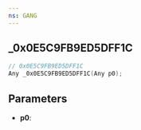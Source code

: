 ```yaml
---
ns: GANG
---
```

## _0x0E5C9FB9ED5DFF1C

```c
// 0x0E5C9FB9ED5DFF1C
Any _0x0E5C9FB9ED5DFF1C(Any p0);
```

## Parameters
* **p0**:
